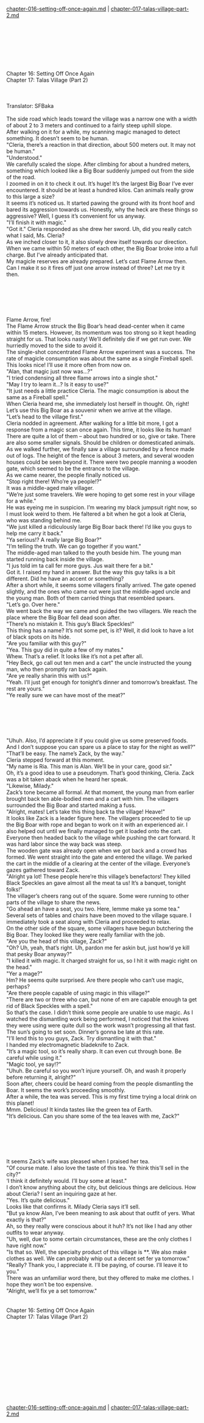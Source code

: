 [chapter-016-setting-off-once-again.md](./chapter-016-setting-off-once-again.md) | [chapter-017-talas-village-part-2.md](./chapter-017-talas-village-part-2.md) <br/>
<br/>
<br/>
<br/>
<br/>
<br/>
<br/>
<br/>
<br/>
Chapter 16: Setting Off Once Again<br/>
Chapter 17: Talas Village (Part 2)<br/>
<br/>
 <br/>
<br/>
                                      Translator: SFBaka                                              <br/>
<br/>
The side road which leads toward the village was a narrow one with a width of about 2 to 3 meters and continued to a fairly steep uphill slope.<br/>
After walking on it for a while, my scanning magic managed to detect something. It doesn’t seem to be human.<br/>
"Cleria, there’s a reaction in that direction, about 500 meters out. It may not be human."<br/>
"Understood."<br/>
We carefully scaled the slope. After climbing for about a hundred meters, something which looked like a Big Boar suddenly jumped out from the side of the road.<br/>
I zoomed in on it to check it out. It’s huge! It’s the largest Big Boar I’ve ever encountered. It should be at least a hundred kilos. Can animals really grow to this large a size?<br/>
It seems it’s noticed us. It started pawing the ground with its front hoof and bared its aggression towards us. Honestly, why the heck are these things so aggressive? Well, I guess it’s convenient for us anyway.<br/>
"I’ll finish it with magic."<br/>
"Got it." Cleria responded as she drew her sword. Uh, did you really catch what I said, Ms. Cleria?<br/>
As we inched closer to it, it also slowly drew itself towards our direction. When we came within 50 meters of each other, the Big Boar broke into a full charge. But I’ve already anticipated that.<br/>
My magicle reserves are already prepared. Let’s cast Flame Arrow then. Can I make it so it fires off just one arrow instead of three? Let me try it then.<br/>
<br/>
<br/>
<br/>
<br/>
<br/>
<br/>
Flame Arrow, fire!<br/>
The Flame Arrow struck the Big Boar’s head dead-center when it came within 15 meters. However, its momentum was too strong so it kept heading straight for us. That looks nasty! We’ll definitely die if we get run over. We hurriedly moved to the side to avoid it.<br/>
The single-shot concentrated Flame Arrow experiment was a success. The rate of magicle consumption was about the same as a single Fireball spell. This looks nice! I’ll use it more often from now on.<br/>
"Alan, that magic just now was…?"<br/>
"I tried condensing all three flame arrows into a single shot."<br/>
"May I try to learn it…? Is it easy to use?"<br/>
"It just needs a little practice Cleria. The magic consumption is about the same as a Fireball spell."<br/>
When Cleria heard me, she immediately lost herself in thought. Oh, right! Let’s use this Big Boar as a souvenir when we arrive at the village.<br/>
"Let’s head to the village first."       <br/>
Cleria nodded in agreement. After walking for a little bit more, I got a response from a magic scan once again. This time, it looks like its human! There are quite a lot of them – about two hundred or so, give or take. There are also some smaller signals. Should be children or domesticated animals.<br/>
As we walked further, we finally saw a village surrounded by a fence made out of logs. The height of the fence is about 3 meters, and several wooden houses could be seen beyond it. There were two people manning a wooden gate, which seemed to be the entrance to the village.<br/>
As we came nearer, the people finally noticed us.<br/>
"Stop right there! Who’re ya people!?"<br/>
It was a middle-aged male villager.<br/>
"We’re just some travelers. We were hoping to get some rest in your village for a while."<br/>
He was eyeing me in suspicion. I’m wearing my black jumpsuit right now, so I must look weird to them. He faltered a bit when he got a look at Cleria, who was standing behind me.<br/>
"We just killed a ridiculously large Big Boar back there! I’d like you guys to help me carry it back."<br/>
"Ya serious!? A really large Big Boar?"<br/>
"I’m telling the truth. We can go together if you want."<br/>
The middle-aged man talked to the youth beside him. The young man started running back inside the village.<br/>
"I jus told im ta call fer more guys. Jus wait there fer a bit."<br/>
Got it. I raised my hand in answer. But the way this guy talks is a bit different. Did he have an accent or something?<br/>
After a short while, it seems some villagers finally arrived. The gate opened slightly, and the ones who came out were just the middle-aged uncle and the young man. Both of them carried things that resembled spears.<br/>
"Let’s go. Over here."<br/>
We went back the way we came and guided the two villagers. We reach the place where the Big Boar fell dead soon after.<br/>
"There’s no mistakin it. This guy’s Black Speckles!"<br/>
This thing has a name? It’s not some pet, is it? Well, it did look to have a lot of black spots on its hide.<br/>
"Are you familiar with this guy?"<br/>
"Yea. This guy did in quite a few of my mates."<br/>
Whew. That’s a relief. It looks like it’s not a pet after all.<br/>
"Hey Beck, go call out ten men and a cart" the uncle instructed the young man, who then promptly ran back again.    <br/>
"Are ye really sharin this with us?"<br/>
"Yeah. I’ll just get enough for tonight’s dinner and tomorrow’s breakfast. The rest are yours."<br/>
"Ye really sure we can have most of the meat?"<br/>
<br/>
<br/>
<br/>
<br/>
<br/>
<br/>
"Uhuh. Also, I’d appreciate it if you could give us some preserved foods. And I don’t suppose you can spare us a place to stay for the night as well?"<br/>
"That’ll be easy. The name’s Zack, by the way."<br/>
Cleria stepped forward at this moment.<br/>
"My name is Ria. This man is Alan. We’ll be in your care, good sir."<br/>
Oh, it’s a good idea to use a pseudonym. That’s good thinking, Cleria. Zack was a bit taken aback when he heard her speak.<br/>
"Likewise, Milady."<br/>
Zack’s tone became all formal. At that moment, the young man from earlier brought back ten able-bodied men and a cart with him. The villagers surrounded the Big Boar and started making a fuss.<br/>
"Alright, mates! Let’s take this thing back ta the village! Heave!"<br/>
It looks like Zack is a leader figure here. The villagers proceeded to tie up the Big Boar with rope and began to work on it with an experienced air. I also helped out until we finally managed to get it loaded onto the cart.<br/>
Everyone then headed back to the village while pushing the cart forward. It was hard labor since the way back was steep.<br/>
The wooden gate was already open when we got back and a crowd has formed. We went straight into the gate and entered the village. We parked the cart in the middle of a clearing at the center of the village. Everyone’s gazes gathered toward Zack.<br/>
"Alright ya lot! These people here’re this village’s benefactors! They killed Black Speckles an gave almost all the meat ta us! It’s a banquet, tonight folks!"<br/>
The villager’s cheers rang out of the square. Some were running to other parts of the village to share the news.<br/>
"Go ahead an have a seat, you two. Here, lemme make ya some tea."<br/>
Several sets of tables and chairs have been moved to the village square. I immediately took a seat along with Cleria and proceeded to relax.<br/>
On the other side of the square, some villagers have begun butchering the Big Boar. They looked like they were really familiar with the job.<br/>
"Are you the head of this village, Zack?"<br/>
"Oh? Uh, yeah, that’s right. Uh, pardon me fer askin but, just how’d ye kill that pesky Boar anyway?"<br/>
"I killed it with magic. It charged straight for us, so I hit it with magic right on the head."<br/>
"Yer a mage?"<br/>
Hm? He seems quite surprised. Are there people who can’t use magic, perhaps?<br/>
"Are there people capable of using magic in this village?"<br/>
"There are two or three who can, but none of em are capable enough ta get rid of Black Speckles with a spell."<br/>
So that’s the case. I didn’t think some people are unable to use magic. As I watched the dismantling work being performed, I noticed that the knives they were using were quite dull so the work wasn’t progressing all that fast. The sun’s going to set soon. Dinner’s gonna be late at this rate.<br/>
"I’ll lend this to you guys, Zack. Try dismantling it with that."<br/>
I handed my electromagnetic bladeknife to Zack.<br/>
"It’s a magic tool, so it’s really sharp. It can even cut through bone. Be careful while using it."<br/>
"Magic tool, ye say!?"<br/>
"Uhuh. Be careful so you won’t injure yourself. Oh, and wash it properly before returning it, alright?"<br/>
Soon after, cheers could be heard coming from the people dismantling the Boar. It seems the work’s proceeding smoothly.<br/>
After a while, the tea was served. This is my first time trying a local drink on this planet!<br/>
Mmm. Delicious! It kinda tastes like the green tea of Earth.<br/>
"It’s delicious. Can you share some of the tea leaves with me, Zack?"<br/>
<br/>
<br/>
<br/>
<br/>
<br/>
<br/>
It seems Zack’s wife was pleased when I praised her tea.<br/>
"Of course mate. I also love the taste of this tea. Ye think this’ll sell in the city?"<br/>
‘I think it definitely would. I’ll buy some at least."<br/>
I don’t know anything about the city, but delicious things are delicious. How about Cleria? I sent an inquiring gaze at her.<br/>
"Yes. It’s quite delicious."<br/>
Looks like that confirms it. Milady Cleria says it’ll sell.<br/>
"But ya know Alan, I’ve been meaning to ask about that outfit of yers. What exactly is that?"<br/>
Ah, so they really were conscious about it huh? It’s not like I had any other outfits to wear anyway.<br/>
"Uh, well, due to some certain circumstances, these are the only clothes I have right now."<br/>
"Is that so. Well, the specialty product of this village is **. We also make clothes as well. We can probably whip out a decent set fer ya tomorrow."<br/>
"Really? Thank you, I appreciate it. I’ll be paying, of course. I’ll leave it to you."      <br/>
There was an unfamiliar word there, but they offered to make me clothes. I hope they won’t be too expensive.<br/>
"Alright, we’ll fix ye a set tomorrow."<br/>
<br/>
<br/>
Chapter 16: Setting Off Once Again<br/>
Chapter 17: Talas Village (Part 2)<br/>
<br/>
 <br/>
<br/>
<br/>
<br/>
<br/>
<br/>
<br/>
<br/>
<br/>
<br/>
<br/> <br/>
[chapter-016-setting-off-once-again.md](./chapter-016-setting-off-once-again.md) | [chapter-017-talas-village-part-2.md](./chapter-017-talas-village-part-2.md) <br/>
